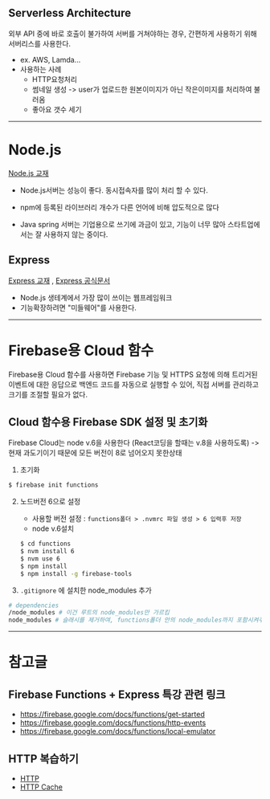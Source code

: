 ## Serverless Architecture
외부 API 중에 바로 호출이 불가하여 서버를 거쳐야하는 경우, 간편하게 사용하기 위해 서버리스를 사용한다.
* ex. AWS, Lamda...
* 사용하는 사례
  * HTTP요청처리
  * 썸네일 생성
  -> user가 업로드한 원본이미지가 아닌 작은이미지를 처리하여 불러옴
  * 좋아요 갯수 세기

---

# Node.js
[Node.js 교재](https://wpsn.github.io/wpsn-handout/1-1-2-node.html)

* Node.js서버는 성능이 좋다. 동시접속자를 많이 처리 할 수 있다.  
* npm에 등록된 라이브러리 개수가 다른 언어에 비해 압도적으로 많다

* Java spring 서버는 기업용으로 쓰기에 과금이 있고, 기능이 너무 많아 스타트업에서는 잘 사용하지 않는 중이다.

## Express
[Express 교재](https://wpsn.github.io/wpsn-handout/1-2-2-express.html)
, [Express 공식문서](https://expressjs.com/ko/)
* Node.js 생테계에서 가장 많이 쓰이는 웹프레임워크
* 기능확장하려면 "미들웨어"를 사용한다.

---

# Firebase용 Cloud 함수
Firebase용 Cloud 함수를 사용하면 Firebase 기능 및 HTTPS 요청에 의해 트리거된 이벤트에 대한 응답으로 백엔드 코드를 자동으로 실행할 수 있어, 직접 서버를 관리하고 크기를 조절할 필요가 없다.

## Cloud 함수용 Firebase SDK 설정 및 초기화
Firebase Cloud는 node v.6을 사용한다 (React코딩을 할때는 v.8을 사용하도록)
-> 현재 과도기이기 때문에 모든 버전이 8로 넘어오지 못한상태

1. 초기화
```bash
$ firebase init functions
```

2. 노드버전 6으로 설정
    * 사용할 버전 설정 : `functions폴더 > .nvmrc 파일 생성 > 6 입력후 저장 `
    * node v.6설치
    ```bash
    $ cd functions
    $ nvm install 6
    $ nvm use 6
    $ npm install
    $ npm install -g firebase-tools
    ```

3. `.gitignore` 에 설치한 node_modules 추가
```bash
# dependencies
/node_modules # 이건 루트의 node_modules만 가르킴
node_modules # 슬래시를 제거하여, functions폴더 안의 node_modules까지 포함시켜주기
```
---

# 참고글

## Firebase Functions + Express 특강 관련 링크
* https://firebase.google.com/docs/functions/get-started
* https://firebase.google.com/docs/functions/http-events
* https://firebase.google.com/docs/functions/local-emulator

## HTTP 복습하기
* [HTTP](https://wpsn.github.io/wpsn-handout/1-2-1-http.html)
* [HTTP Cache](https://wpsn.github.io/wpsn-handout/2-3-1-cache.html)
